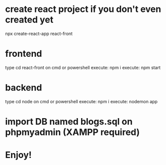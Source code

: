 # create react project if you don't even created yet
npx create-react-app react-front

# frontend
type cd react-front on cmd or powershell
execute: npm i
execute: npm start

# backend 
type cd node on cmd or powershell
execute: npm i
execute: nodemon app

# import DB named blogs.sql on phpmyadmin (XAMPP required)

# Enjoy!